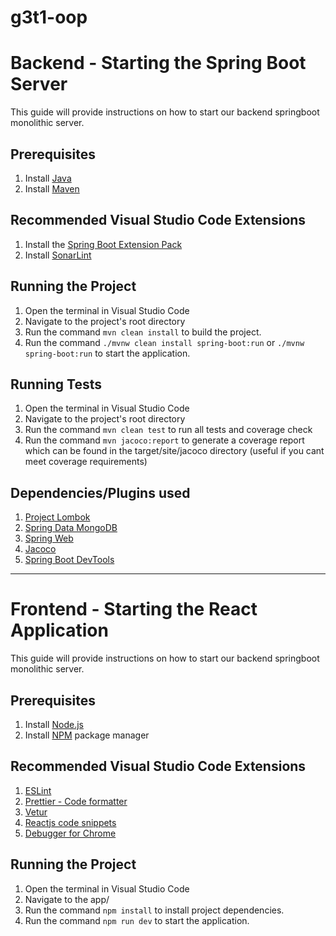 # g3t1-oop

# Backend - Starting the Spring Boot Server

This guide will provide instructions on how to start our backend springboot monolithic server.

## Prerequisites
1. Install [Java](https://java.com/en/download/)
2. Install [Maven](https://maven.apache.org/install.html)

## Recommended Visual Studio Code Extensions
1. Install the [Spring Boot Extension Pack](https://marketplace.visualstudio.com/items?itemName=Pivotal.vscode-boot-dev-pack)
2. Install [SonarLint](https://marketplace.visualstudio.com/items?itemName=SonarSource.sonarlint-vscode)

## Running the Project
1. Open the terminal in Visual Studio Code
2. Navigate to the project's root directory
3. Run the command `mvn clean install` to build the project.
4. Run the command `./mvnw clean install spring-boot:run` or `./mvnw spring-boot:run` to start the application.

## Running Tests
1. Open the terminal in Visual Studio Code
2. Navigate to the project's root directory
3. Run the command `mvn clean test` to run all tests and coverage check
4. Run the command `mvn jacoco:report` to generate a coverage report which can be found in the target/site/jacoco directory (useful if you cant meet coverage requirements)

## Dependencies/Plugins used
1. [Project Lombok](https://projectlombok.org/)
2. [Spring Data MongoDB](https://spring.io/projects/spring-data-mongodb)
3. [Spring Web](https://spring.io/projects/spring-web)
4. [Jacoco](https://www.jacoco.org/jacoco/)
5. [Spring Boot DevTools](https://spring.io/projects/spring-boot-devtools)

***

# Frontend - Starting the React Application

This guide will provide instructions on how to start our backend springboot monolithic server.

## Prerequisites
1. Install [Node.js](https://nodejs.org/en/download/)
2. Install [NPM](https://www.npmjs.com/get-npm) package manager

## Recommended Visual Studio Code Extensions
1. [ESLint](https://marketplace.visualstudio.com/items?itemName=dbaeumer.vscode-eslint)
2. [Prettier - Code formatter](https://marketplace.visualstudio.com/items?itemName=esbenp.prettier-vscode)
3. [Vetur](https://marketplace.visualstudio.com/items?itemName=octref.vetur)
4. [Reactjs code snippets](https://marketplace.visualstudio.com/items?itemName=xabikos.ReactSnippets)
7. [Debugger for Chrome](https://marketplace.visualstudio.com/items?itemName=msjsdiag.debugger-for-chrome)

## Running the Project
1. Open the terminal in Visual Studio Code
2. Navigate to the app/
3. Run the command `npm install` to install project dependencies.
4. Run the command `npm run dev` to start the application.
